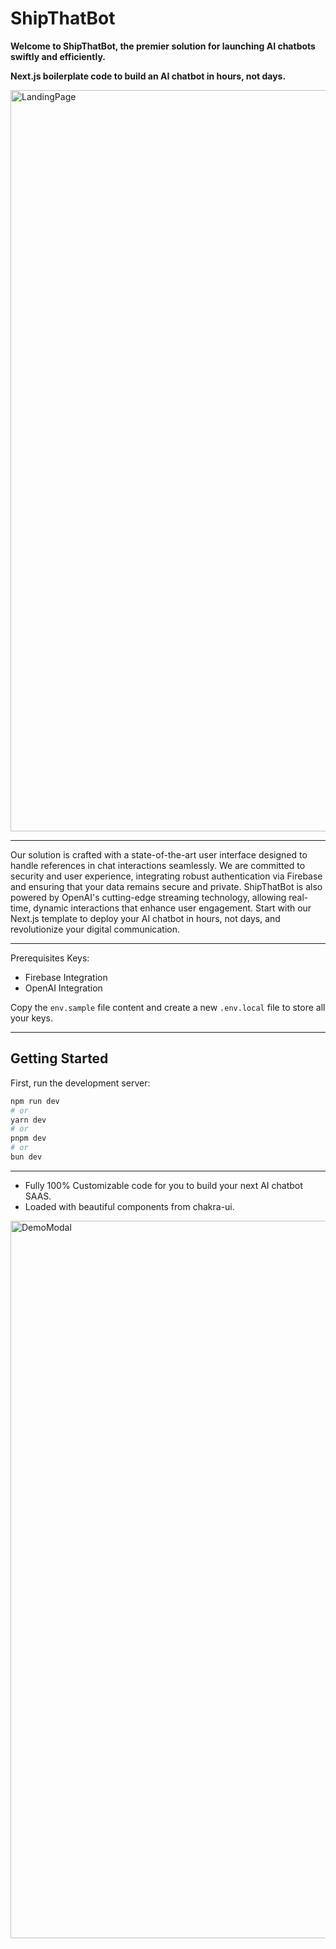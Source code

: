 # ShipThatBot

**Welcome to ShipThatBot, the premier solution for launching AI chatbots swiftly and efficiently.** 

**Next.js boilerplate code to build an AI chatbot in hours, not days.**

<img width="1186" alt="LandingPage" src="https://github.com/somilg050/ship-that-bot/assets/31178867/4fcf7332-e16d-40da-9448-eef62eb3286c">


---

Our solution is crafted with a state-of-the-art user interface designed to handle references in chat interactions seamlessly. We are committed to security and user experience, integrating robust authentication via Firebase and ensuring that your data remains secure and private. ShipThatBot is also powered by OpenAI's cutting-edge streaming technology, allowing real-time, dynamic interactions that enhance user engagement. Start with our Next.js template to deploy your AI chatbot in hours, not days, and revolutionize your digital communication.


---

Prerequisites Keys:
* Firebase Integration
* OpenAI Integration

Copy the `env.sample` file content and create a new `.env.local` file to store all your keys.

---

## Getting Started

First, run the development server:

```bash
npm run dev
# or
yarn dev
# or
pnpm dev
# or
bun dev
```

---

* Fully 100% Customizable code for you to build your next AI chatbot SAAS.
* Loaded with beautiful components from chakra-ui.

<img width="1148" alt="DemoModal" src="https://github.com/somilg050/ship-that-bot/assets/31178867/494083d2-16ac-4f8e-b7c6-5202abfc1668">
